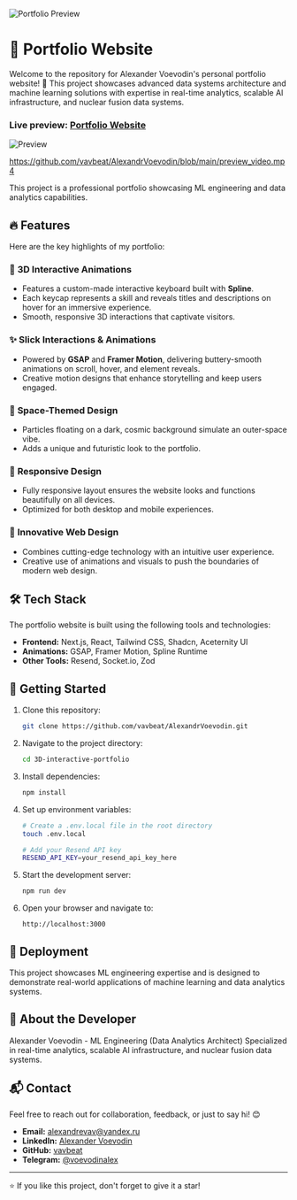 ![Portfolio Preview](https://github.com/vavbeat/AlexandrVoevodin/blob/main/public/assets/seo/og-image.png?raw=true)

# 🚀 Portfolio Website

Welcome to the repository for Alexander Voevodin's personal portfolio website! 🎉 This project showcases advanced data systems architecture and machine learning solutions with expertise in real-time analytics, scalable AI infrastructure, and nuclear fusion data systems.

### Live preview: [Portfolio Website](https://vavbeat.github.io/AlexandrVoevodin/)

![Preview](https://github.com/vavbeat/AlexandrVoevodin/blob/main/public/assets/preview_video.gif?raw=true)

https://github.com/vavbeat/AlexandrVoevodin/blob/main/preview_video.mp4

This project is a professional portfolio showcasing ML engineering and data analytics capabilities.

## 🔥 Features

Here are the key highlights of my portfolio:

### 🎹 **3D Interactive Animations**
- Features a custom-made interactive keyboard built with **Spline**.
- Each keycap represents a skill and reveals titles and descriptions on hover for an immersive experience.
- Smooth, responsive 3D interactions that captivate visitors.

### ✨ **Slick Interactions & Animations**
- Powered by **GSAP** and **Framer Motion**, delivering buttery-smooth animations on scroll, hover, and element reveals.
- Creative motion designs that enhance storytelling and keep users engaged.

### 🌌 **Space-Themed Design**
- Particles floating on a dark, cosmic background simulate an outer-space vibe.
- Adds a unique and futuristic look to the portfolio.

### 📱 **Responsive Design**
- Fully responsive layout ensures the website looks and functions beautifully on all devices.
- Optimized for both desktop and mobile experiences.

### 🧠 **Innovative Web Design**
- Combines cutting-edge technology with an intuitive user experience.
- Creative use of animations and visuals to push the boundaries of modern web design.

## 🛠️ Tech Stack

The portfolio website is built using the following tools and technologies:

- **Frontend:** Next.js, React, Tailwind CSS, Shadcn, Aceternity UI
- **Animations:** GSAP, Framer Motion, Spline Runtime
- **Other Tools:** Resend, Socket.io, Zod

## 🌟 Getting Started

1. Clone this repository:
   ```bash
   git clone https://github.com/vavbeat/AlexandrVoevodin.git
   ```

2. Navigate to the project directory:
   ```bash
   cd 3D-interactive-portfolio
   ```

3. Install dependencies:
   ```bash
   npm install
   ```

4. Set up environment variables:
   ```bash
   # Create a .env.local file in the root directory
   touch .env.local

   # Add your Resend API key
   RESEND_API_KEY=your_resend_api_key_here
   ```

5. Start the development server:
   ```bash
   npm run dev
   ```

6. Open your browser and navigate to:
   ```
   http://localhost:3000
   ```

## 🚀 Deployment

This project showcases ML engineering expertise and is designed to demonstrate real-world applications of machine learning and data analytics systems.

## 💖 About the Developer

Alexander Voevodin - ML Engineering (Data Analytics Architect)
Specialized in real-time analytics, scalable AI infrastructure, and nuclear fusion data systems.

## 📬 Contact

Feel free to reach out for collaboration, feedback, or just to say hi! 😊

- **Email:** alexandrevav@yandex.ru
- **LinkedIn:** [Alexander Voevodin](https://www.linkedin.com/in/voevodinalex/)
- **GitHub:** [vavbeat](https://github.com/vavbeat)
- **Telegram:** [@voevodinalex](https://t.me/voevodinalex)

---

⭐ If you like this project, don't forget to give it a star!
